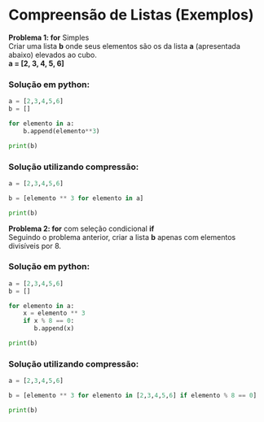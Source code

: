 # Compreensão de Listas (Exemplos)

**Problema 1:  for** Simples <br>
Criar uma lista **b** onde seus elementos são os da lista **a** (apresentada abaixo) elevados ao cubo. <br>
**a = [2, 3, 4, 5, 6]** <br>

### Solução em python:
``` python runnable
a = [2,3,4,5,6]
b = []

for elemento in a:
    b.append(elemento**3)

print(b)
```

### Solução utilizando compressão:
``` python runnable
a = [2,3,4,5,6]

b = [elemento ** 3 for elemento in a]

print(b)
```

**Problema 2:  for** com seleção condicional **if** <br>
Seguindo o problema anterior, criar a lista **b** apenas com elementos divisíveis por 8.<br>

### Solução em python:
``` python runnable
a = [2,3,4,5,6]
b = []

for elemento in a:
    x = elemento ** 3
    if x % 8 == 0:
       b.append(x)

print(b)
```

### Solução utilizando compressão:
``` python runnable
a = [2,3,4,5,6]

b = [elemento ** 3 for elemento in [2,3,4,5,6] if elemento % 8 == 0]

print(b)
```
